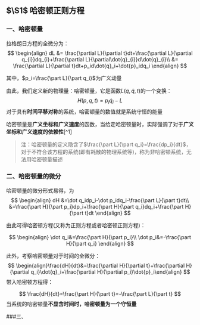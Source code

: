 ## $\S1$ 哈密顿正则方程

### 一、哈密顿量

拉格朗日方程的全微分为：
$$
\begin{align}
dL
&=
\frac{\partial L}{\partial t}dt+\frac{\partial L}{\partial q_{i}}dq_{i}+\frac{\partial L}{\partial\dot{q}_{i}}d\dot{q}_{i}\\
&=
\frac{\partial L}{\partial t}dt+p_id\dot{q}_i+\dot{p}_idq_i
\end{align}
$$


其中，$p_i=\frac{\part L}{\part q_i}$为广义动量

由此，我们定义新的物理量：哈密顿量，它是函数$L(q,\dot q,t)$的一个变换：
$$
H(p,q,t)=p_i\dot q_i- L
$$
对于具有**时间平移对称**的系统，哈密顿量的数值就是系统守恒的能量

哈密顿量是**广义坐标和广义速度**的函数，当给定哈密顿量时，实际强调了对于**广义坐标和广义速度的依赖性**[^1]

> 注：哈密顿量的定义隐含了$\frac{\part L}{\part q_i}=\frac{dp_i}{dt}$，对于不符合该方程的系统(即有耗散的物理系统等)，称为非哈密顿系统，无法用哈密顿量描述

### 二、哈密顿量的微分

哈密顿量的微分形式易得，为
$$
\begin{align}
dH
&=\dot q_idp_i-\dot p_idq_i-\frac{\part L}{\part t}dt\\
&=\frac{\part H}{\part p_i}dp_i+\frac{\part H}{\part q_i}dq_i+\frac{\part H}{\part t}dt
\end{align}
$$


由此可得哈密顿方程(又称为正则方程或者哈密顿正则方程)：

$$
\begin{align}
\dot q_i&=\frac{\part H}{\part p_i}\\
\dot p_i&=-\frac{\part H}{\part q_i}
\end{align}
$$


此外，考察哈密顿量对于时间的全微分：
$$
\begin{align}\frac{dH}{dt}&=\frac{\partial H}{\partial t}+\frac{\partial H}{\partial q_i}\dot{q}_i+\frac{\partial H}{\partial p_i}\dot{p}_i\end{align}
$$
带入哈密顿方程得：

$$
\frac{dH}{dt}=\frac{\part H}{\part t}=-\frac{\part L}{\part t}
$$
当系统的哈密顿量**不显含时间时，哈密顿量为一个守恒量**

###三、
